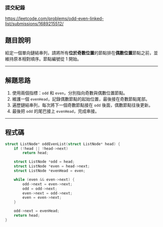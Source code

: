 ### 提交紀錄  
https://leetcode.com/problems/odd-even-linked-list/submissions/1689215512/

## 題目說明  
給定一個單向鏈結串列，請將所有**位於奇數位置**的節點排在**偶數位置**節點之前，並維持原本相對順序。節點編號從 1 開始。

---

## 解題思路  

1. 使用兩個指標：`odd` 和 `even`，分別指向奇數與偶數位置節點。
2. 維護一個 `evenHead`，記錄偶數節點的起始位置，最後接在奇數節點尾部。
3. 遍歷鏈結串列，每次將下一個奇數節點接在 `odd` 後面，偶數節點往後更新。
4. 最後把 `odd` 的尾巴接上 `evenHead`，完成串接。

---

## 程式碼

```c
struct ListNode* oddEvenList(struct ListNode* head) {
    if (!head || !head->next)
        return head;

    struct ListNode *odd = head;
    struct ListNode *even = head->next;
    struct ListNode *evenHead = even;

    while (even && even->next) {
        odd->next = even->next;
        odd = odd->next;
        even->next = odd->next;
        even = even->next;
    }

    odd->next = evenHead;
    return head;
}
